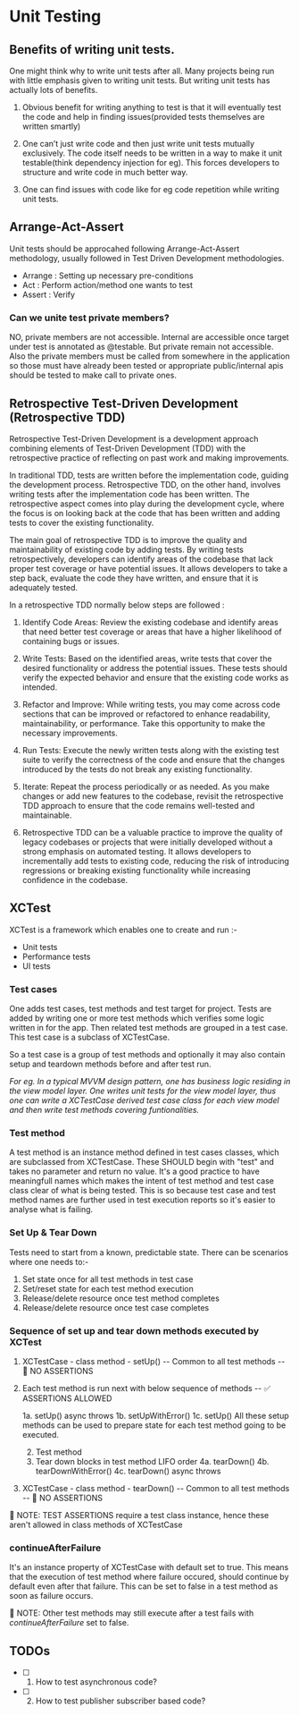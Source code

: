#  Unit Testing

## Benefits of writing unit tests.

One might think why to write unit tests after all. Many projects being run with little emphasis given to writing unit tests. But writing unit tests has actually lots of benefits.

1. Obvious benefit for writing anything to test is that it will eventually test the code and help in finding
issues(provided tests themselves are written smartly)

2. One can’t just write code and then just write unit tests mutually exclusively. The code itself needs to be written in
a way to make it unit testable(think dependency injection for eg). This forces developers to structure and write code in
much better way.

3. One can find issues with code like for eg code repetition while writing unit tests.


## Arrange-Act-Assert

Unit tests should be approcahed following Arrange-Act-Assert methodology, usually followed in Test Driven Development methodologies.

- Arrange : Setting up necessary pre-conditions
- Act : Perform action/method one wants to test
- Assert : Verify


### Can we unite test private members?

NO, private members are not accessible. Internal are accessible once target under test is annotated as @testable. But
private remain not accessible. Also the private members must be called from somewhere in the application so those must
have already been tested or appropriate public/internal apis should be tested to make call to private ones.

## Retrospective Test-Driven Development (Retrospective TDD)

Retrospective Test-Driven Development is a development approach combining elements of Test-Driven Development (TDD) with
the retrospective practice of reflecting on past work and making improvements.

In traditional TDD, tests are written before the implementation code, guiding the development process. Retrospective TDD,
on the other hand, involves writing tests after the implementation code has been written. The retrospective aspect comes
into play during the development cycle, where the focus is on looking back at the code that has been written and adding
tests to cover the existing functionality.

The main goal of retrospective TDD is to improve the quality and maintainability of existing code by adding tests. By
writing tests retrospectively, developers can identify areas of the codebase that lack proper test coverage or have
potential issues. It allows developers to take a step back, evaluate the code they have written, and ensure that it is
adequately tested.

In a retrospective TDD normally below steps are followed :

1. Identify Code Areas: 
Review the existing codebase and identify areas that need better test coverage 
or areas that have a higher likelihood of containing bugs or issues.

2. Write Tests: 
Based on the identified areas, write tests that cover the desired functionality 
or address the potential issues. These tests should verify the expected behavior 
and ensure that the existing code works as intended.

3. Refactor and Improve: 
While writing tests, you may come across code sections that can be improved or 
refactored to enhance readability, maintainability, or performance. Take this 
opportunity to make the necessary improvements.

4. Run Tests: 
Execute the newly written tests along with the existing test suite to verify the 
correctness of the code and ensure that the changes introduced by the tests do not 
break any existing functionality.

5. Iterate: 
Repeat the process periodically or as needed. As you make changes or add new features 
to the codebase, revisit the retrospective TDD approach to ensure that the code 
remains well-tested and maintainable.

6. Retrospective TDD can be a valuable practice to improve the quality of legacy codebases 
or projects that were initially developed without a strong emphasis on automated testing. 
It allows developers to incrementally add tests to existing code, reducing the 
risk of introducing regressions or breaking existing functionality while increasing 
confidence in the codebase.

## XCTest

XCTest is a framework which enables one to create and run :-
- Unit tests
- Performance tests
- UI tests

### Test cases
One adds test cases, test methods and test target for project. Tests are added by writing one or more test methods which verifies some logic written in for the app. Then related test methods are grouped in a test case. This test case is a
subclass of XCTestCase.

So a test case is a group of test methods and optionally it may also contain setup and teardown methods before and after
test run.

_For eg. In a typical MVVM design pattern, one has business logic residing in the view model layer. One writes unit tests
for the view model layer, thus one can write a XCTestCase derived test case class for each view model and then write test methods covering funtionalities._

### Test method
A test method is an instance method defined in test cases classes, which are subclassed from XCTestCase. These SHOULD
begin with "test" and takes no parameter and return no value. 
It's a good practice to have meaningfull names which makes the intent of test method and test case class clear of what
is being tested. This is so because test case and test method names are further used in test execution reports so it's
easier to analyse what is failing.

### Set Up & Tear Down
Tests need to start from a known, predictable state. There can be scenarios where
one needs to:- 
1. Set state once for all test methods in test case
2. Set/reset state for each test method execution
3. Release/delete resource once test method completes
4. Release/delete resource once test case completes

### Sequence of set up and tear down methods executed by XCTest

1. XCTestCase - class method - setUp() -- Common to all test methods -- 🚫 NO ASSERTIONS

2. Each test method is run next with below sequence of methods -- ✅ ASSERTIONS ALLOWED
    
    1a. setUp() async throws
    1b. setUpWithError()
    1c. setUp()
    All these setup methods can be used to prepare state for each test method going
    to be executed.

    2. Test method
    3. Tear down blocks in test method LIFO order
    4a. tearDown()
    4b. tearDownWithError()
    4c. tearDown() async throws
    
3. XCTestCase - class method - tearDown() -- Common to all test methods -- 🚫 NO ASSERTIONS

📔 NOTE: TEST ASSERTIONS require a test class instance, hence these aren't allowed in class methods of XCTestCase

### continueAfterFailure

It's an instance property of XCTestCase with default set to true. This means that the execution of test method where
failure occured, should continue by default even after that failure.
This can be set to false in a test method as soon as failure occurs.

📔 NOTE: Other test methods may still execute after a test fails with *continueAfterFailure* set to false.

## TODOs

- [ ] 1. How to test asynchronous code?
- [ ] 2. How to test publisher subscriber based code?